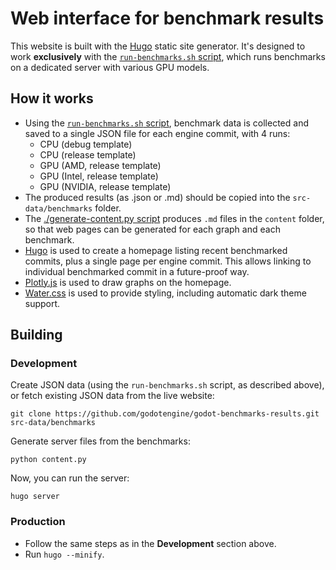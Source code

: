 # Web interface for benchmark results

This website is built with the [Hugo](https://gohugo.io/) static site generator.
It's designed to work **exclusively** with the [`run-benchmarks.sh` script](../run-benchmarks.sh),
which runs benchmarks on a dedicated server with various GPU models.

## How it works

- Using the [`run-benchmarks.sh` script](../run-benchmarks.sh), benchmark data
  is collected and saved to a single JSON file for each engine commit, with 4 runs:
  - CPU (debug template)
  - CPU (release template)
  - GPU (AMD, release template)
  - GPU (Intel, release template)
  - GPU (NVIDIA, release template)
- The produced results (as .json or .md) should be copied into the `src-data/benchmarks` folder.
- The [./generate-content.py script](./generate-content.py) produces `.md` files
  in the `content` folder, so that web pages can be generated for each graph and each benchmark.
- [Hugo](https://gohugo.io/) is used to create a homepage listing recent
  benchmarked commits, plus a single page per engine commit. This allows linking
  to individual benchmarked commit in a future-proof way.
- [Plotly.js](https://plotly.com/javascript/) is used to draw graphs on the homepage.
- [Water.css](https://watercss.kognise.dev/) is used to provide styling,
  including automatic dark theme support.

## Building

### Development

Create JSON data (using the `run-benchmarks.sh` script, as described above),
or fetch existing JSON data from the live website:

```shell
git clone https://github.com/godotengine/godot-benchmarks-results.git src-data/benchmarks
```

Generate server files from the benchmarks:
```shell
python content.py
```

Now, you can run the server:

```shell
hugo server
```

### Production

- Follow the same steps as in the **Development** section above.
- Run `hugo --minify`.
